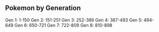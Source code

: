 ## Pokemon by Generation
 Gen 1: 1-150
 Gen 2: 151-251
 Gen 3: 252-386
 Gen 4: 387-493
 Gen 5: 494-649
 Gen 6: 650-721
 Gen 7: 722-809
 Gen 8: 810-898